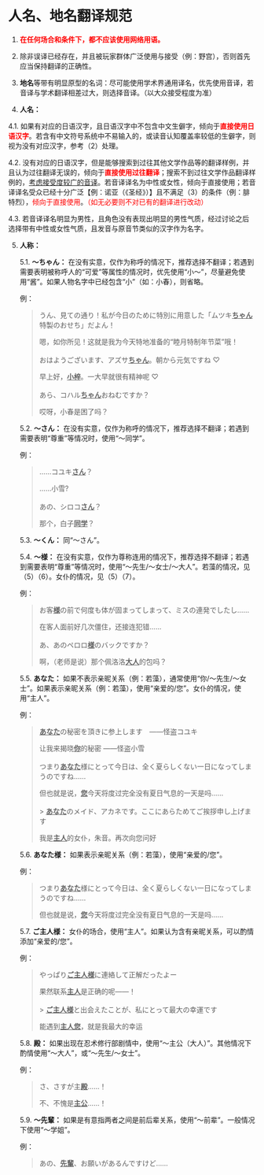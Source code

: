 <style scoped>
.red {
  color: red;
}
.underline {
   text-decoration: underline;
}
</style>

# 人名、地名翻译规范

1. <span class="red"><strong>在任何场合和条件下，都不应该使用网络用语。</strong></span>

2. 除非误译已经存在，并且被玩家群体广泛使用与接受（例：野宫），否则首先应当保持翻译的正确性。

3. **地名**等带有明显原型的名词：尽可能使用学术界通用译名，优先使用音译，若音译与学术翻译相差过大，则选择音译。（以大众接受程度为准）

4. **人名：**

4.1. 如果有对应的日语汉字，且日语汉字中不包含中文生僻字，倾向于<span class="red">**直接使用日语汉字**</span>。若含有中文符号系统中不易输入的，或读音认知覆盖率较低的生僻字，则视为没有对应汉字，参考（2）处理。

4.2. 没有对应的日语汉字，但是能够搜索到过往其他文学作品等的翻译样例，并且认为过往翻译无误的，倾向于<span class="red">**直接使用过往翻译**</span>；搜索不到过往文学作品翻译样例的，<span class="underline">考虑接受度较广的音译</span>。若音译译名为中性或女性，倾向于直接使用；若音译译名受众已经十分广泛【例：诺亚（《圣经》）】且不满足（3）的条件（例：腓特烈），<span class="red">倾向于直接使用</span>。<span class="red">（如无必要则不对已有的翻译进行改动）</span>

4.3. 若音译译名明显为男性，且角色没有表现出明显的男性气质，经过讨论之后选择带有中性或女性气质，且发音与原音节类似的汉字作为名字。

5. **人称：**

   5.1. **～ちゃん：** 在没有实意，仅作为称呼的情况下，推荐选择不翻译；若遇到需要表明被称呼人的“可爱”等属性的情况时，优先使用“小～”，尽量避免使用“酱”。如果人物名字中已经包含“小”（如：小春），则省略。

   例：

   > うん、見ての通り！私が今日のために特別に用意した「ムツキ<span class="underline">**ちゃん**</span>特製のおせち」だよん！
   >
   > 嗯，如你所见！这就是我为今天特地准备的“睦月特制年节菜”哦！
   > <br><br>
   > おはようございます、アズサ<span class="underline">**ちゃん**</span>。朝から元気ですね ♡
   >
   > 早上好，<span class="underline">**小梓**</span>。一大早就很有精神呢 ♡
   > <br><br>
   > あら、コハル<span class="underline">**ちゃん**</span>おねむですか？
   >
   > 哎呀，小春是困了吗？

   5.2. **～さん：** 在没有实意，仅作为称呼的情况下，推荐选择不翻译；若遇到需要表明“尊重”等情况时，使用“～同学”。

   例：

   > ……コユキ<span class="underline">**さん**</span>？
   >
   > ……小雪?
   > <br><br>
   > あの、シロコ<span class="underline">**さん**</span>？
   >
   > 那个，白子<span class="underline">**同学**</span>？

   5.3. **～くん：** 同“～さん”。

   5.4. **〜様：** 在没有实意，仅作为尊称连用的情况下，推荐选择不翻译；若遇到需要表明“尊重”等情况时，使用“～先生/～女士/～大人”。若藻的情况，见（5）（6）。女仆的情况，见（5）（7）。

   例：

   > お客<span class="underline">**様**</span>の前で何度も体が固まってしまって、ミスの連発でしたし……
   >
   > 在客人面前好几次僵住，还接连犯错……
   > <br><br>
   > あ、あのペロロ<span class="underline">**様**</span>のバックですか？
   >
   > 啊，（老师是说）那个佩洛洛<span class="underline">**大人**</span>的包吗？

   5.5. **あなた：** 如果不表示亲昵关系（例：若藻），通常使用“你/～先生/～女士”。如果表示亲昵关系（例：若藻），使用“亲爱的/您”。女仆的情况，使用“主人”。

   例：

   > <span class="underline">**あなた**</span>の秘密を頂きに参上します　――怪盗コユキ
   >
   > 让我来揭晓<span class="underline">**你**</span>的秘密 ――怪盗小雪
   > <br><br>
   > つまり<span class="underline">**あなた**</span>様にとって今日は、全く夏らしくない一日になってしまうのですね……
   >
   > 但也就是说，<span class="underline">**您**</span>今天将度过完全没有夏日气息的一天是吗……
   > <br><br> > <span class="underline">**あなた**</span>のメイド、アカネです。ここにあらためてご挨拶申し上げます
   >
   > 我是<span class="underline">**主人**</span>的女仆，朱音。再次向您问好

   5.6. **あなた様：** 如果表示亲昵关系（例：若藻），使用“亲爱的/您”。

   例：

   > つまり<span class="underline">**あなた**</span>様にとって今日は、全く夏らしくない一日になってしまうのですね……
   >
   > 但也就是说，<span class="underline">**您**</span>今天将度过完全没有夏日气息的一天是吗……

   5.7. **ご主人様：** 女仆的场合，使用“主人”。如果认为含有亲昵关系，可以酌情添加“亲爱的/您”。

   例：

   > やっぱり<span class="underline">**ご主人様**</span>に連絡して正解だったよー
   >
   > 果然联系<span class="underline">**主人**</span>是正确的呢——！
   > <br><br> > <span class="underline">**ご主人様**</span>と出会えたことが、私にとって最大の幸運です
   >
   > 能遇到<span class="underline">**主人您**</span>，就是我最大的幸运

   5.8. **殿：** 如果出现在忍术修行部剧情中，使用“～主公（大人）”。其他情况下酌情使用“～大人”，或“～先生/～女士”。

   例：

   > さ、さすが主<span class="underline">**殿**</span>……！
   >
   > 不、不愧是<span class="underline">**主公**</span>……！

   5.9. **～先輩：** 如果是有意指两者之间是前后辈关系，使用“～前辈”。一般情况下使用“～学姐”。

   例：

   > あの、<span class="underline">**先輩**</span>、お願いがあるんですけど……
